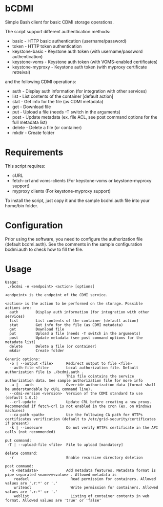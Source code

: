 bCDMI
=====
Simple Bash client for basic CDMI storage operations.

The script support different authentication methods:
 * basic             - HTTP basic authentication  (username/password)
 * token             - HTTP token authentication
 * keystone-basic    - Keystone auth token (with username/password authentication)
 * keystone-voms     - Keystone auth token (with VOMS-enabled certificates)
 * keystone-myproxy  - Keystone auth token (with myproxy certificate retreival)

and the following CDMI operations:
 * auth        - Display auth information (for integration with other services)
 * list        - List contents of the container [default action]
 * stat        - Get info for the file (as CDMI metadata)
 * get         - Download file
 * put         - Upload a file (needs -T switch in the arguments)
 * post        - Update metadata (ex. file ACL, see post command options for the full metadata list)
 * delete      - Delete a file (or container)
 * mkdir       - Create folder

Requirements
=====
This script requires:
 * cURL
 * fetch-crl and voms-clients (For keystone-voms or keystone-myproxy support)
 * myproxy clients (For keystone-myproxy support)

To install the script, just copy it and the sample bcdmi.auth file into your home/bin folder.

Configuration
=====
Prior using the software, you need to configure the authorization file (default bcdmi.auth). See the comments in the sample configuration bcdmi.auth to check how to fill the file.

Usage
=====
``` 
Usage:
 ./bcdmi -e <endpoint> <action> [options]

<endpoint> is the endpoint of the CDMI service.

<action> is the action to be performed on the storage. Possible actions are:
  auth        Display auth information (for integration with other services)
  list        List contents of the container [default action]
  stat        Get info for the file (as CDMI metadata)
  get         Download file
  put         Upload a file (needs -T switch in the arguments)
  post        Update metadata (see post command options for the metadata list)
  delete      Delete a file (or container)
  mkdir       Create folder

Generic options:
  -o | --output <file>      Redirect output to file <file>
  --auth-file <file>        Local authorization file. Default authorization file is ./bcdmi.auth .
                            This file cointains the service authorization data. See sample authorization file for more info
  -a | --auth               Override authorization data (format shall be understandable by cURL command line).
  --cdmi-version <version>  Version of the CDMI standard to use (default 1.0.1)
  --crl-update              Update CRL before creating a new proxy. Recommended if fetch-crl is not enabled in the cron (ex. on Windows machines)
  --ca-path <path>          Use the following CA path for HTTPs certificates verification (default to /etc/grid-security/certificates if present)
  -k | --insecure           Do not verify HTTPs certificate in the API calls (not recommended)

put command:
 -T | --upload-file <file>  File to upload [mandatory]

delete command:
  -r                        Enable recursive directory deletion

post command:
  -m <metadata>             Add metadata features. Metadata format is pipe separated <name>=<value> . Allowed metadata is
    readacl                   Read permission for containers. Allowed values are '.r:*' or '.'
    writeacl                  Write permission for containers. Allowed values are '.r:*' or '.'
    weblist                   Listing of container contents in web format. Allowed values are 'true' or 'false'
```
